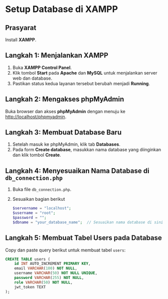 
# Setup Database di XAMPP

## Prasyarat

Install **XAMPP**.

## Langkah 1: Menjalankan XAMPP

1. Buka **XAMPP Control Panel**.
2. Klik tombol **Start** pada **Apache** dan **MySQL** untuk menjalankan server web dan database.
3. Pastikan status kedua layanan tersebut berubah menjadi **Running**.

## Langkah 2: Mengakses phpMyAdmin

Buka browser dan akses **phpMyAdmin** dengan menuju ke [http://localhost/phpmyadmin](http://localhost/phpmyadmin).

## Langkah 3: Membuat Database Baru

1. Setelah masuk ke phpMyAdmin, klik tab **Databases**.
2. Pada form **Create database**, masukkan nama database yang diinginkan dan klik tombol **Create**.

## Langkah 4: Menyesuaikan Nama Database di `db_connection.php`

1. Buka file `db_connection.php`.
2. Sesuaikan bagian berikut

   ```php
   $servername = "localhost";
   $username = "root";
   $password = "";
   $dbname = "your_database_name";  // Sesuaikan nama database di sini
   ```

## Langkah 5: Membuat Tabel Users pada Database

Copy dan paste query berikut untuk membuat tabel `users`:

   ```sql
   CREATE TABLE users (
       id INT AUTO_INCREMENT PRIMARY KEY,
       email VARCHAR(100) NOT NULL,
       username VARCHAR(50) NOT NULL UNIQUE,
       password VARCHAR(255) NOT NULL,
       role VARCHAR(50) NOT NULL,
       jwt_token TEXT
   );
   ```
